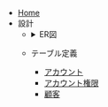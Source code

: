 * [Home](./home)  
* 設計  
    - <details><summary>ER図</summary>
  
        - [ER図-アカウント](./ER図-アカウント)  
        - [ER図-全体](./ER図-全体)  
        - [ER図-顧客](./ER図-顧客)  
      </details>  
    - テーブル定義  
        - [アカウント](./アカウント)  
        - [アカウント権限](./アカウント権限)  
        - [顧客](./顧客)  
